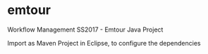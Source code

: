 # emtour
Workflow Management SS2017 - Emtour Java Project

Import as Maven Project in Eclipse, to configure the dependencies
